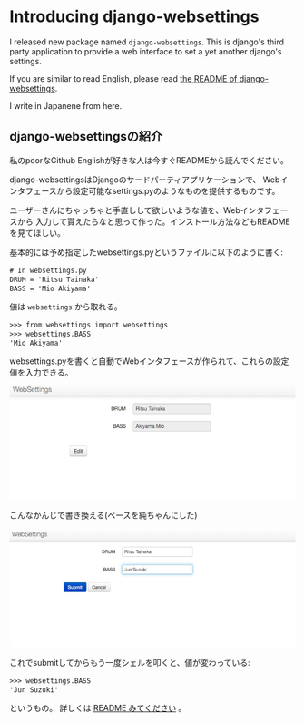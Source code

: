 Introducing django-websettings
==============================

I released new package named `django-websettings`. This is django's
third party application to provide a web interface to set a yet another
django's settings.

If you are similar to read English, please read [the README of
django-websettings](https://pypi.python.org/pypi/django-websettings).

I write in Japanene from here.

django-websettingsの紹介
------------------------

私のpoorなGithub Englishが好きな人は今すぐREADMEから読んでください。

django-websettingsはDjangoのサードパーティアプリケーションで、
Webインタフェースから設定可能なsettings.pyのようなものを提供するものです。

ユーザーさんにちゃっちゃと手直しして欲しいような値を、Webインタフェースから
入力して貰えたらなと思って作った。インストール方法などもREADMEを見てほしい。

基本的には予め指定したwebsettings.pyというファイルに以下のように書く:

``` {.sourceCode .python}
# In websettings.py
DRUM = 'Ritsu Tainaka'
BASS = 'Mio Akiyama'
```

値は `websettings` から取れる。

``` {.sourceCode .python}
>>> from websettings import websettings
>>> websettings.BASS
'Mio Akiyama'
```

websettings.pyを書くと自動でWebインタフェースが作られて、これらの設定値を入力できる。

![image](websettings_list.jpg)

こんなかんじで書き換える(ベースを純ちゃんにした)

![image](websettings_edit.jpg)

これでsubmitしてからもう一度シェルを叩くと、値が変わっている:

``` {.sourceCode .python}
>>> websettings.BASS
'Jun Suzuki'
```

というもの。 詳しくは [README
みてください](https://pypi.python.org/pypi/django-websettings) 。

